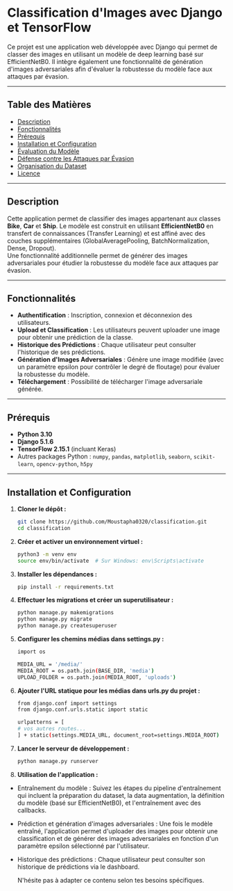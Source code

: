 # Classification d'Images avec Django et TensorFlow

Ce projet est une application web développée avec Django qui permet de classer des images en utilisant un modèle de deep learning basé sur EfficientNetB0. Il intègre également une fonctionnalité de génération d'images adversariales afin d'évaluer la robustesse du modèle face aux attaques par évasion.

---

## Table des Matières

- [Description](#description)
- [Fonctionnalités](#fonctionnalités)
- [Prérequis](#prérequis)
- [Installation et Configuration](#installation-et-configuration)
- [Évaluation du Modèle](#évaluation-du-modèle)
- [Défense contre les Attaques par Évasion](#défense-contre-les-attaques-par-évasion)
- [Organisation du Dataset](#organisation-du-dataset)
- [Licence](#licence)

---

## Description

Cette application permet de classifier des images appartenant aux classes **Bike**, **Car** et **Ship**. Le modèle est construit en utilisant **EfficientNetB0** en transfert de connaissances (Transfer Learning) et est affiné avec des couches supplémentaires (GlobalAveragePooling, BatchNormalization, Dense, Dropout).  
Une fonctionnalité additionnelle permet de générer des images adversariales pour étudier la robustesse du modèle face aux attaques par évasion.

---

## Fonctionnalités

- **Authentification** : Inscription, connexion et déconnexion des utilisateurs.
- **Upload et Classification** : Les utilisateurs peuvent uploader une image pour obtenir une prédiction de la classe.
- **Historique des Prédictions** : Chaque utilisateur peut consulter l'historique de ses prédictions.
- **Génération d'Images Adversariales** : Génère une image modifiée (avec un paramètre epsilon pour contrôler le degré de floutage) pour évaluer la robustesse du modèle.
- **Téléchargement** : Possibilité de télécharger l'image adversariale générée.

---

## Prérequis

- **Python 3.10** 
- **Django 5.1.6**
- **TensorFlow 2.15.1** (incluant Keras)
- Autres packages Python : `numpy`, `pandas`, `matplotlib`, `seaborn`, `scikit-learn`, `opencv-python`, `h5py`

---

## Installation et Configuration

1. **Cloner le dépôt :**
   ```bash
   git clone https://github.com/Moustapha0320/classification.git
   cd classification
2. **Créer et activer un environnement virtuel :**
   ```bash
   python3 -m venv env
   source env/bin/activate  # Sur Windows: env\Scripts\activate
3. **Installer les dépendances :**
   ```bash
   pip install -r requirements.txt

4. **Effectuer les migrations et créer un superutilisateur :**
    ```bash
    python manage.py makemigrations
    python manage.py migrate
    python manage.py createsuperuser

5. **Configurer les chemins médias dans settings.py :**
    ```bash
    import os

    MEDIA_URL = '/media/'
    MEDIA_ROOT = os.path.join(BASE_DIR, 'media')
    UPLOAD_FOLDER = os.path.join(MEDIA_ROOT, 'uploads')
    
6. **Ajouter l'URL statique pour les médias dans urls.py du projet :**
    ```bash
    from django.conf import settings
    from django.conf.urls.static import static

    urlpatterns = [
    # vos autres routes...
    ] + static(settings.MEDIA_URL, document_root=settings.MEDIA_ROOT)

7. **Lancer le serveur de développement :**
    ```bash
    python manage.py runserver

8. **Utilisation de l'application :**
    
 - Entraînement du modèle :
   Suivez les étapes du pipeline d'entraînement qui incluent la préparation du dataset, la data augmentation, la définition du modèle (basé sur EfficientNetB0),     et l'entraînement avec des callbacks.
       
 - Prédiction et génération d'images adversariales :
   Une fois le modèle entraîné, l'application permet d'uploader des images pour obtenir une classification et de générer des images adversariales en fonction        d'un paramètre epsilon sélectionné par l'utilisateur.
       
 - Historique des prédictions :
   Chaque utilisateur peut consulter son historique de prédictions via le dashboard.
   
   N'hésite pas à adapter ce contenu selon tes besoins spécifiques.

